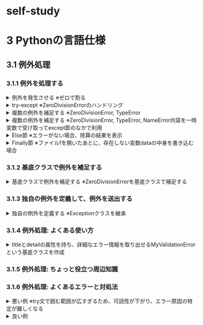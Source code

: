 # self-study
# 3 Pythonの言語仕様
## 3.1 例外処理
### 3.1.1 例外を処理する
<details>
<summary>
例外を発生させる ※ゼロで割る
</summary>

```python
num = 0 / 10
```
</details>

<details>
<summary>
try-except ※ZeroDivisionErrorのハンドリング 
</summary>

```python
try:
    num = 10 / 0
    print(f'除算の結果は{num}になります')
except ZeroDivisionError:
    print('0で割ることはできません')
```
</details>

<details>
<summary>
複数の例外を補足する ※ZeroDivisionError, TypeError
</summary>

```python
try:
    num = 10 / '2'
    print(f'除算の結果は{num}になります')
except ZeroDivisionError:
    print('0で割ることはできません')
except TypeError:
    print('文字列で割ることはできません')
```
</details>

<details>
<summary>
複数の例外を補足する ※ZeroDivisionError, TypeError, NameError内容を一時変数で受け取ってexcept節のなかで利用
</summary>

```python
try:
    num = 10 / 0
except (ZeroDivisionError, TypeError, NameError) as e:
    print(f'Exception class: {type(e)}')
    print(f'Exception occured: {e}')
```
</details>

<details>
<summary>
Else節 ※エラーがない場合、除算の結果を表示
</summary>

```python
try:
    num = 10 / 5
except ZeroDivisionError:
    print('ZeroDivisionError')
else:
    print(f'除算の結果は{num}です')
```
</details>

<details>
<summary>
Finally節 ※ファイルfを開いたあとに、存在しない変数dataの中身を書き込む場合
</summary>

```python
f = None
try:
    f = open('python.ext', mode='w')
    f.write(date)
finally:
    if f:
        f.close()
        print('ファイルを閉じました)
```
</details>

### 3.1.2 基底クラスで例外を補足する
<details>
<summary>
基底クラスで例外を補足する ※ZeroDivisionErrorを基底クラスで補足する
</summary>

```python
try:
    num = 10 / 0
except ArithmeticError as e:
    print(f' Exception class: {type(e)}')
    print(f' Exception description: {e}')
# 基底クラスで補足しても実際の例外クラスのZeroDivisionErrorが渡される
```
</details>

### 3.1.3 独自の例外を定義して、例外を送出する
<details>
<summary>
独自の例外を定義する ※Exceptionクラスを継承
</summary>

```python
class MyError(Exception): 
    pass

raise myError('MyError が発生しました')
'''
Traceback (most recent call last):   
  File "<stdin>", line 1, in <module>
__main__.MyError: MyErrorが発生しました
'''
```
</details>

### 3.1.4 例外処理: よくある使い方
<details>
<summary>
titleとdetailの属性を持ち、詳細なエラー情報を取り出せるMyValidationErrorという基底クラスを作成
</summary>

```python
class MyValidationError(Exception):
    '''MyValidationError
    '''
    title = None
    detail = None

    def __str__(self):
        return str(self.title)


class MyTypeError(MyValidationError):
    '''MyTypeError
    '''
    title = 'Type error'
    detail = '数値で入力してください'


class MyMaxError(MyValidationError):
    '''MyMaxError
    '''
    title = 'Max error'
    detail = 'Max値 100までの値を入力してください'


def validate_number(num):
    '''validate_number
    '''
    try:
        num = int(num)
    except ValueError:
        raise MyTypeError
    if num > 100:
        raise MyMaxError

try:
    input_number = input('検証する数値を入力してください=>')
    validate_number(input_number)
except MyValidationError as e:
    print(f'{e}の例外が発生しました')
    print(f'detail={e.detail}')
```
</details>

### 3.1.5 例外処理: ちょっと役立つ周辺知識

### 3.1.6 例外処理: よくあるエラーと対処法
<details>
<summary>
悪い例 ※try文で囲む範囲が広すぎるため、可読性が下がり、エラー原因の特定が難しくなる
</summary>

```python
import csv

try:
    input_file_name = input('Enter file_name:')
    with open(input_file_name, mode='r') as f:
        reader = csv.reader(f)
        for row in reader:
            population_density = float(row[1]) / float(row[2])
            print(f'{row[0]}の人口密度は{population_density}です')
except:
    print('例外が発生しました')
```
</details>

<details>
<summary>
良い例
</summary>

```python
import csv

input_file_name = input('Enter file_name:') # try節から外だし
try:
    with open(input_file_name, mode='r') as f:
        reader = csv.reader(f)
        for row in reader:
            population_density = float(row[1]) / float(row[2])
            print(f'{row[0]}の人口密度は{population_density}です')
except FileNotFoundError:
    print(f'ファイルがありません')
except ZeroDivisionError:
    print(f'{row[0]}:{row[1]}, {row[2]} => 値0は指定できません')
except ValueError:
    print(f'{row[0]}:{row[1]}, {row[2]} => 数値以外は指定できません')
```
</details>